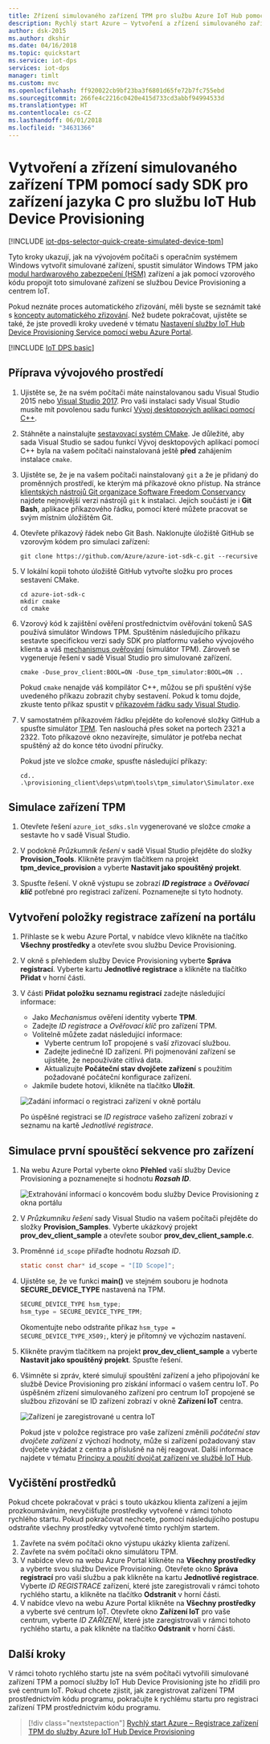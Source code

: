 ```yaml
---
title: Zřízení simulovaného zařízení TPM pro službu Azure IoT Hub pomocí jazyka C | Dokumentace Microsoftu
description: Rychlý start Azure – Vytvoření a zřízení simulovaného zařízení TPM pomocí sady SDK pro zařízení jazyka C pro službu Azure IoT Hub Device Provisioning
author: dsk-2015
ms.author: dkshir
ms.date: 04/16/2018
ms.topic: quickstart
ms.service: iot-dps
services: iot-dps
manager: timlt
ms.custom: mvc
ms.openlocfilehash: ff920022cb9bf23ba3f6801d65fe72b7fc755ebd
ms.sourcegitcommit: 266fe4c2216c0420e415d733cd3abbf94994533d
ms.translationtype: HT
ms.contentlocale: cs-CZ
ms.lasthandoff: 06/01/2018
ms.locfileid: "34631366"
---
```

# <a name="create-and-provision-a-simulated-tpm-device-using-c-device-sdk-for-iot-hub-device-provisioning-service"></a>Vytvoření a zřízení simulovaného zařízení TPM pomocí sady SDK pro zařízení jazyka C pro službu IoT Hub Device Provisioning

[!INCLUDE [iot-dps-selector-quick-create-simulated-device-tpm](../../includes/iot-dps-selector-quick-create-simulated-device-tpm.md)]

Tyto kroky ukazují, jak na vývojovém počítači s operačním systémem Windows vytvořit simulované zařízení, spustit simulátor Windows TPM jako [modul hardwarového zabezpečení (HSM)](https://azure.microsoft.com/blog/azure-iot-supports-new-security-hardware-to-strengthen-iot-security/) zařízení a jak pomocí vzorového kódu propojit toto simulované zařízení se službou Device Provisioning a centrem IoT. 

Pokud neznáte proces automatického zřizování, měli byste se seznámit také s [koncepty automatického zřizování](concepts-auto-provisioning.md). Než budete pokračovat, ujistěte se také, že jste provedli kroky uvedené v tématu [Nastavení služby IoT Hub Device Provisioning Service pomocí webu Azure Portal](./quick-setup-auto-provision.md). 

[!INCLUDE [IoT DPS basic](../../includes/iot-dps-basic.md)]

<a id="setupdevbox"></a>

## <a name="prepare-the-development-environment"></a>Příprava vývojového prostředí 

1. Ujistěte se, že na svém počítači máte nainstalovanou sadu Visual Studio 2015 nebo [Visual Studio 2017](https://www.visualstudio.com/vs/). Pro vaši instalaci sady Visual Studio musíte mít povolenou sadu funkcí [Vývoj desktopových aplikací pomocí C++](https://www.visualstudio.com/vs/support/selecting-workloads-visual-studio-2017/).

2. Stáhněte a nainstalujte [sestavovací systém CMake](https://cmake.org/download/). Je důležité, aby sada Visual Studio se sadou funkcí Vývoj desktopových aplikací pomocí C++ byla na vašem počítači nainstalovaná ještě **před** zahájením instalace `cmake`.

3. Ujistěte se, že je na vašem počítači nainstalovaný `git` a že je přidaný do proměnných prostředí, ke kterým má příkazové okno přístup. Na stránce [klientských nástrojů Git organizace Software Freedom Conservancy](https://git-scm.com/download/) najdete nejnovější verzi nástrojů `git` k instalaci. Jejich součástí je i **Git Bash**, aplikace příkazového řádku, pomocí které můžete pracovat se svým místním úložištěm Git. 

4. Otevřete příkazový řádek nebo Git Bash. Naklonujte úložiště GitHub se vzorovým kódem pro simulaci zařízení:
    
    ```cmd/sh
    git clone https://github.com/Azure/azure-iot-sdk-c.git --recursive
    ```

5. V lokální kopii tohoto úložiště GitHub vytvořte složku pro proces sestavení CMake. 

    ```cmd/sh
    cd azure-iot-sdk-c
    mkdir cmake
    cd cmake
    ```

6. Vzorový kód k zajištění ověření prostřednictvím ověřování tokenů SAS používá simulátor Windows TPM. Spuštěním následujícího příkazu sestavte specifickou verzi sady SDK pro platformu vašeho vývojového klienta a váš [mechanismus ověřování](concepts-security.md#attestation-mechanism) (simulátor TPM). Zároveň se vygeneruje řešení v sadě Visual Studio pro simulované zařízení.

    ```cmd/sh
    cmake -Duse_prov_client:BOOL=ON -Duse_tpm_simulator:BOOL=ON ..
    ```

    Pokud `cmake` nenajde váš kompilátor C++, můžou se při spuštění výše uvedeného příkazu zobrazit chyby sestavení. Pokud k tomu dojde, zkuste tento příkaz spustit v [příkazovém řádku sady Visual Studio](https://docs.microsoft.com/dotnet/framework/tools/developer-command-prompt-for-vs). 

7. V samostatném příkazovém řádku přejděte do kořenové složky GitHub a spusťte simulátor [TPM](https://docs.microsoft.com/windows/device-security/tpm/trusted-platform-module-overview). Ten naslouchá přes soket na portech 2321 a 2322. Toto příkazové okno nezavírejte, simulátor je potřeba nechat spuštěný až do konce této úvodní příručky. 

   Pokud jste ve složce *cmake*, spusťte následující příkazy:

    ```cmd/sh
    cd..
    .\provisioning_client\deps\utpm\tools\tpm_simulator\Simulator.exe
    ```

<a id="simulatetpm"></a>

## <a name="simulate-tpm-device"></a>Simulace zařízení TPM

1. Otevřete řešení `azure_iot_sdks.sln` vygenerované ve složce *cmake* a sestavte ho v sadě Visual Studio.

2. V podokně *Průzkumník řešení* v sadě Visual Studio přejděte do složky **Provision\_Tools**. Klikněte pravým tlačítkem na projekt **tpm_device_provision** a vyberte **Nastavit jako spouštěný projekt**. 

3. Spusťte řešení. V okně výstupu se zobrazí **_ID registrace_** a **_Ověřovací klíč_** potřebné pro registraci zařízení. Poznamenejte si tyto hodnoty. 


<a id="portalenrollment"></a>

## <a name="create-a-device-enrollment-entry-in-the-portal"></a>Vytvoření položky registrace zařízení na portálu

1. Přihlaste se k webu Azure Portal, v nabídce vlevo klikněte na tlačítko **Všechny prostředky** a otevřete svou službu Device Provisioning.

2. V okně s přehledem služby Device Provisioning vyberte **Správa registrací**. Vyberte kartu **Jednotlivé registrace** a klikněte na tlačítko **Přidat** v horní části. 

3. V části **Přidat položku seznamu registrací** zadejte následující informace:
    - Jako *Mechanismus* ověření identity vyberte **TPM**.
    - Zadejte *ID registrace* a *Ověřovací klíč* pro zařízení TPM.
    - Volitelně můžete zadat následující informace:
        - Vyberte centrum IoT propojené s vaší zřizovací službou.
        - Zadejte jedinečné ID zařízení. Při pojmenování zařízení se ujistěte, že nepoužíváte citlivá data.
        - Aktualizujte **Počáteční stav dvojčete zařízení** s použitím požadované počáteční konfigurace zařízení.
    - Jakmile budete hotovi, klikněte na tlačítko **Uložit**. 

    ![Zadání informací o registraci zařízení v okně portálu](./media/quick-create-simulated-device/enter-device-enrollment.png)  

   Po úspěšné registraci se *ID registrace* vašeho zařízení zobrazí v seznamu na kartě *Jednotlivé registrace*. 


<a id="firstbootsequence"></a>

## <a name="simulate-first-boot-sequence-for-the-device"></a>Simulace první spouštěcí sekvence pro zařízení

1. Na webu Azure Portal vyberte okno **Přehled** vaší služby Device Provisioning a poznamenejte si hodnotu **_Rozsah ID_**.

    ![Extrahování informací o koncovém bodu služby Device Provisioning z okna portálu](./media/quick-create-simulated-device/extract-dps-endpoints.png) 

2. V *Průzkumníku řešení* sady Visual Studio na vašem počítači přejděte do složky **Provision\_Samples**. Vyberte ukázkový projekt **prov\_dev\_client\_sample** a otevřete soubor **prov\_dev\_client\_sample.c**.

3. Proměnné `id_scope` přiřaďte hodnotu _Rozsah ID_. 

    ```c
    static const char* id_scope = "[ID Scope]";
    ```

4. Ujistěte se, že ve funkci **main()** ve stejném souboru je hodnota **SECURE_DEVICE_TYPE** nastavená na TPM.

    ```c
    SECURE_DEVICE_TYPE hsm_type;
    hsm_type = SECURE_DEVICE_TYPE_TPM;
    ```

   Okomentujte nebo odstraňte příkaz `hsm_type = SECURE_DEVICE_TYPE_X509;`, který je přítomný ve výchozím nastavení. 

5. Klikněte pravým tlačítkem na projekt **prov\_dev\_client\_sample** a vyberte **Nastavit jako spouštěný projekt**. Spusťte řešení. 

6. Všimněte si zpráv, které simulují spouštění zařízení a jeho připojování ke službě Device Provisioning pro získání informací o vašem centru IoT. Po úspěšném zřízení simulovaného zařízení pro centrum IoT propojené se službou zřizování se ID zařízení zobrazí v okně **Zařízení IoT** centra. 

    ![Zařízení je zaregistrované u centra IoT](./media/quick-create-simulated-device/hub-registration.png) 

    Pokud jste v položce registrace pro vaše zařízení změnili *počáteční stav dvojčete zařízení* z výchozí hodnoty, může si zařízení požadovaný stav dvojčete vyžádat z centra a příslušně na něj reagovat. Další informace najdete v tématu [Principy a použití dvojčat zařízení ve službě IoT Hub](../iot-hub/iot-hub-devguide-device-twins.md).


## <a name="clean-up-resources"></a>Vyčištění prostředků

Pokud chcete pokračovat v práci s touto ukázkou klienta zařízení a jejím prozkoumáváním, nevyčišťujte prostředky vytvořené v rámci tohoto rychlého startu. Pokud pokračovat nechcete, pomocí následujícího postupu odstraňte všechny prostředky vytvořené tímto rychlým startem.

1. Zavřete na svém počítači okno výstupu ukázky klienta zařízení.
1. Zavřete na svém počítači okno simulátoru TPM.
1. V nabídce vlevo na webu Azure Portal klikněte na **Všechny prostředky** a vyberte svou službu Device Provisioning. Otevřete okno **Správa registrací** pro vaši službu a pak klikněte na kartu **Jednotlivé registrace**. Vyberte *ID REGISTRACE* zařízení, které jste zaregistrovali v rámci tohoto rychlého startu, a klikněte na tlačítko **Odstranit** v horní části. 
1. V nabídce vlevo na webu Azure Portal klikněte na **Všechny prostředky** a vyberte své centrum IoT. Otevřete okno **Zařízení IoT** pro vaše centrum, vyberte *ID ZAŘÍZENÍ*, které jste zaregistrovali v rámci tohoto rychlého startu, a pak klikněte na tlačítko **Odstranit** v horní části.

## <a name="next-steps"></a>Další kroky

V rámci tohoto rychlého startu jste na svém počítači vytvořili simulované zařízení TPM a pomocí služby IoT Hub Device Provisioning jste ho zřídili pro své centrum IoT. Pokud chcete zjistit, jak zaregistrovat zařízení TPM prostřednictvím kódu programu, pokračujte k rychlému startu pro registraci zařízení TPM prostřednictvím kódu programu. 

> [!div class="nextstepaction"]
> [Rychlý start Azure – Registrace zařízení TPM do služby Azure IoT Hub Device Provisioning](quick-enroll-device-tpm-java.md)

